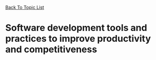 [Back To Topic List](README.md)

# Software development tools and practices to improve productivity and competitiveness
